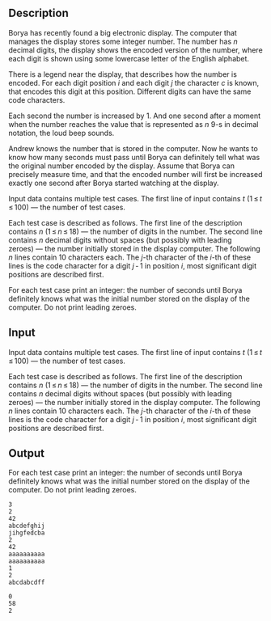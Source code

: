 ## Description

<div><p>Borya has recently found a big electronic display. The computer that manages the display stores some integer number. The number has <span class="tex-span"><i>n</i></span> decimal digits, the display shows the encoded version of the number, where each digit is shown using some lowercase letter of the English alphabet.</p><p>There is a legend near the display, that describes how the number is encoded. For each digit position <span class="tex-span"><i>i</i></span> and each digit <span class="tex-span"><i>j</i></span> the character <span class="tex-span"><i>c</i></span> is known, that encodes this digit at this position. Different digits can have the same code characters.</p><p>Each second the number is increased by 1. And one second after a moment when the number reaches the value that is represented as <span class="tex-span"><i>n</i></span> 9-s in decimal notation, the loud beep sounds. </p><p>Andrew knows the number that is stored in the computer. Now he wants to know how many seconds must pass until Borya can definitely tell what was the original number encoded by the display. Assume that Borya can precisely measure time, and that the encoded number will first be increased exactly one second after Borya started watching at the display.</p></div><div class="input-specification"><p>Input data contains multiple test cases. The first line of input contains <span class="tex-span"><i>t</i></span> (<span class="tex-span">1 ≤ <i>t</i> ≤ 100</span>)&nbsp;— the number of test cases. </p><p>Each test case is described as follows. The first line of the description contains <span class="tex-span"><i>n</i></span> (<span class="tex-span">1 ≤ <i>n</i> ≤ 18</span>)&nbsp;— the number of digits in the number. The second line contains <span class="tex-span"><i>n</i></span> decimal digits without spaces (but possibly with leading zeroes)&nbsp;— the number initially stored in the display computer. The following <span class="tex-span"><i>n</i></span> lines contain 10 characters each. The <span class="tex-span"><i>j</i></span>-th character of the <span class="tex-span"><i>i</i></span>-th of these lines is the code character for a digit <span class="tex-span"><i>j</i> - 1</span> in position <span class="tex-span"><i>i</i></span>, most significant digit positions are described first.</p></div><div class="output-specification"><p>For each test case print an integer: the number of seconds until Borya definitely knows what was the initial number stored on the display of the computer. Do not print leading zeroes.</p></div>

## Input

<p>Input data contains multiple test cases. The first line of input contains <span class="tex-span"><i>t</i></span> (<span class="tex-span">1 ≤ <i>t</i> ≤ 100</span>)&nbsp;— the number of test cases. </p><p>Each test case is described as follows. The first line of the description contains <span class="tex-span"><i>n</i></span> (<span class="tex-span">1 ≤ <i>n</i> ≤ 18</span>)&nbsp;— the number of digits in the number. The second line contains <span class="tex-span"><i>n</i></span> decimal digits without spaces (but possibly with leading zeroes)&nbsp;— the number initially stored in the display computer. The following <span class="tex-span"><i>n</i></span> lines contain 10 characters each. The <span class="tex-span"><i>j</i></span>-th character of the <span class="tex-span"><i>i</i></span>-th of these lines is the code character for a digit <span class="tex-span"><i>j</i> - 1</span> in position <span class="tex-span"><i>i</i></span>, most significant digit positions are described first.</p>

## Output

<p>For each test case print an integer: the number of seconds until Borya definitely knows what was the initial number stored on the display of the computer. Do not print leading zeroes.</p>





```input1
3
2
42
abcdefghij
jihgfedcba
2
42
aaaaaaaaaa
aaaaaaaaaa
1
2
abcdabcdff

```




```output1
0
58
2

```


